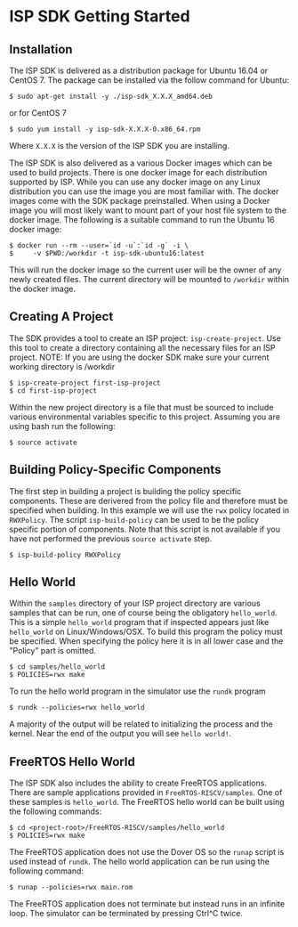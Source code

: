 # ISP SDK Getting Started

## Installation

The ISP SDK is delivered as a distribution package for Ubuntu 16.04 or CentOS 7.
The package can be installed via the follow command for Ubuntu:

```
$ sudo apt-get install -y ./isp-sdk_X.X.X_amd64.deb
```

or for CentOS 7

```
$ sudo yum install -y isp-sdk-X.X.X-0.x86_64.rpm
```

Where `X.X.X` is the version of the ISP SDK you are installing.

The ISP SDK is also delivered as a various Docker images which can be used to
build projects.  There is one docker image for each distribution supported by
ISP.  While you can use any docker image on any Linux distribution you can use
the image you are most familiar with.  The docker images come with the SDK
package preinstalled.  When using a Docker image you will most likely want to
mount part of your host file system to the docker image.  The following is a
suitable command to run the Ubuntu 16 docker image:

```
$ docker run --rm --user=`id -u`:`id -g` -i \
$     -v $PWD:/workdir -t isp-sdk-ubuntu16:latest
```

This will run the docker image so the current user will be the owner of any
newly created files.  The current directory will be mounted to `/workdir` within
the docker image.

## Creating A Project

The SDK provides a tool to create an ISP project: `isp-create-project`.  Use
this tool to create a directory containing all the necessary files for an ISP
project.  NOTE: If you are using the docker SDK make sure your current working
directory is /workdir

```
$ isp-create-project first-isp-project
$ cd first-isp-project
```

Within the new project directory is a file that must be sourced to include
various environmental variables specific to this project.  Assuming you are
using bash run the following:

```
$ source activate
```

## Building Policy-Specific Components

The first step in building a project is building the policy specific components.
These are derivered from the policy file and therefore must be specified when
building.  In this example we will use the `rwx` policy located in `RWXPolicy`.
The script `isp-build-policy` can be used to be the policy specific portion of
components.  Note that this script is not available if you have not performed
the previous `source activate` step.

```
$ isp-build-policy RWXPolicy
```

## Hello World

Within the `samples` directory of your ISP project directory are various samples
that can be run, one of course being the obligatory `hello_world`.  This is a
simple `hello_world` program that if inspected appears just like `hello_world`
on Linux/Windows/OSX.  To build this program the policy must be specified.  When
specifying the policy here it is in all lower case and the "Policy" part is
omitted.

```
$ cd samples/hello_world
$ POLICIES=rwx make
```

To run the hello world program in the simulator use the `rundk` program

```
$ rundk --policies=rwx hello_world
```

A majority of the output will be related to initializing the process and the
kernel.  Near the end of the output you will see `hello world!`.


## FreeRTOS Hello World

The ISP SDK also includes the ability to create FreeRTOS applications.  There
are sample applications provided in `FreeRTOS-RISCV/samples`.  One of these
samples is `hello_world`.  The FreeRTOS hello world can be built using the
following commands:

```
$ cd <project-root>/FreeRTOS-RISCV/samples/hello_world
$ POLICIES=rwx make
```

The FreeRTOS application does not use the Dover OS so the `runap` script is used
instead of `rundk`.  The hello world application can be run using the following
command:

```
$ runap --policies=rwx main.rom
```

The FreeRTOS application does not terminate but instead runs in an infinite
loop.  The simulator can be terminated by pressing Ctrl^C twice.